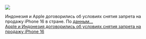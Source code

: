 <!--2025-02-26 14:39:02-->
<div class="yb">
  <div class="rss smaller1 habr"><img src="https://habrastorage.org/getpro/habr/upload_files/fd7/6f7/5ee/fd76f75ee6821bb83d84c4266c109256.jpg" /><p>Индонезия и Apple договорились об условиях снятия запрета на продажу iPhone 16 в стране. По <a href="https://www.bloomberg.com/news/articles/2025-02-25/indonesia-and-apple-said-to-agree-on-terms-to-lift-iphone-16-ban" rel="noopener noreferrer nofollow">данным... <br><a class="light" href="https://habr.com/ru/news/886102/?utm_source=habrahabr&utm_medium=rss&utm_campaign=886102">Apple и Индонезия договорились об условиях снятия запрета на продажу iPhone 16</a></div>
</div>
